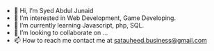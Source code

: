 - 👋 Hi, I’m Syed Abdul Junaid
- 👀 I’m interested in Web Development, Game Developing.
- 🌱 I’m currently learning Javascript, php, SQL.
- 💞️ I’m looking to collaborate on ...
- 📫 How to reach me contact me at satauheed.business@gmail.com

<!---
Ssaj525/Ssaj525 is a ✨ special ✨ repository because its `README.md` (this file) appears on your GitHub profile.
You can click the Preview link to take a look at your changes.
--->
